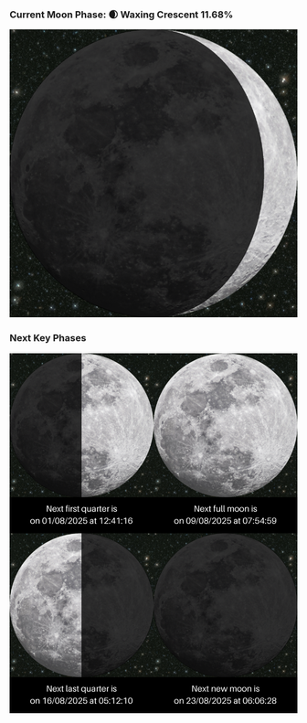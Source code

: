### Current Moon Phase: 🌒 Waxing Crescent 11.68%
![Moon Phase](moonphase.png)
### Next Key Phases
![Gallery](gallery.png)